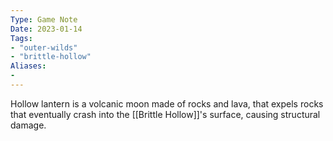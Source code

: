 ```yaml
---
Type: Game Note
Date: 2023-01-14
Tags:
- "outer-wilds"
- "brittle-hollow"
Aliases:
- 
---
```

Hollow lantern is a volcanic moon made of rocks and lava, that expels rocks that eventually crash into the [[Brittle Hollow]]'s surface, causing structural damage.
